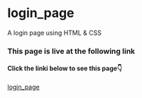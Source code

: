 # login_page
A login page using HTML &amp; CSS 
### This page is live at the following link 
#### Click the linki below to see this page👇
[login_page](https://nightcoder26.github.io/login_page)

